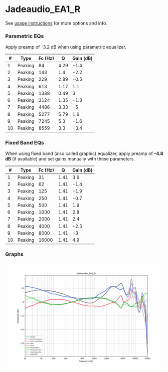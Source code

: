 # Jadeaudio_EA1_R
See [usage instructions](https://github.com/jaakkopasanen/AutoEq#usage) for more options and info.

### Parametric EQs
Apply preamp of -3.2 dB when using parametric equalizer.

|   # | Type    |   Fc (Hz) |    Q |   Gain (dB) |
|-----|---------|-----------|------|-------------|
|   1 | Peaking |        84 | 4.29 |        -1.4 |
|   2 | Peaking |       143 | 1.4  |        -2.2 |
|   3 | Peaking |       229 | 2.89 |        -0.5 |
|   4 | Peaking |       613 | 1.17 |         1.1 |
|   5 | Peaking |      1388 | 0.49 |         3   |
|   6 | Peaking |      3124 | 1.35 |        -1.3 |
|   7 | Peaking |      4486 | 3.33 |        -5   |
|   8 | Peaking |      5277 | 5.79 |         1.6 |
|   9 | Peaking |      7245 | 5.3  |        -1.6 |
|  10 | Peaking |      8559 | 3.3  |        -3.4 |

### Fixed Band EQs
When using fixed band (also called graphic) equalizer, apply preamp of **-4.8 dB** (if available) and set gains manually with these parameters.

|   # | Type    |   Fc (Hz) |    Q |   Gain (dB) |
|-----|---------|-----------|------|-------------|
|   1 | Peaking |        31 | 1.41 |         3.6 |
|   2 | Peaking |        62 | 1.41 |        -1.4 |
|   3 | Peaking |       125 | 1.41 |        -1.9 |
|   4 | Peaking |       250 | 1.41 |        -0.7 |
|   5 | Peaking |       500 | 1.41 |         1.9 |
|   6 | Peaking |      1000 | 1.41 |         2.8 |
|   7 | Peaking |      2000 | 1.41 |         2.4 |
|   8 | Peaking |      4000 | 1.41 |        -2.5 |
|   9 | Peaking |      8000 | 1.41 |        -3   |
|  10 | Peaking |     16000 | 1.41 |         4.9 |

### Graphs
![](./Jadeaudio_EA1_R.png)
